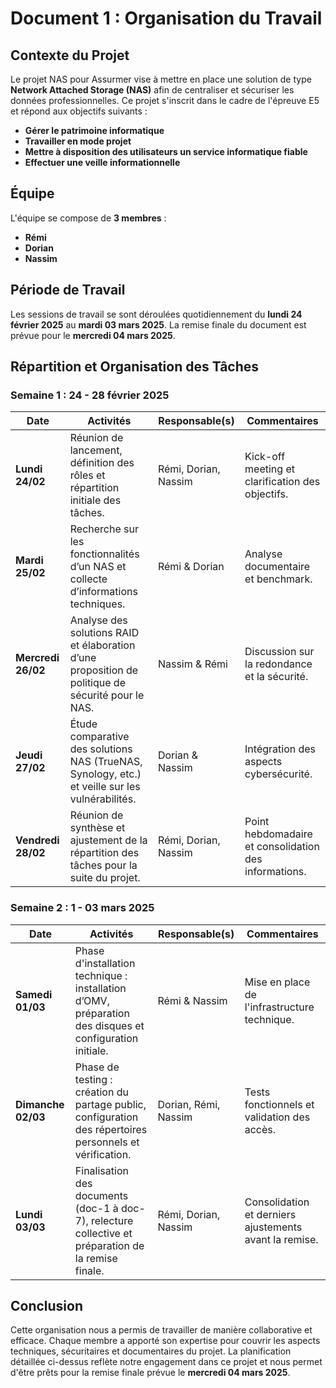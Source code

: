 # Document 1 : Organisation du Travail

## Contexte du Projet

Le projet NAS pour Assurmer vise à mettre en place une solution de type **Network Attached Storage (NAS)** afin de centraliser et sécuriser les données professionnelles. Ce projet s'inscrit dans le cadre de l'épreuve E5 et répond aux objectifs suivants :

- **Gérer le patrimoine informatique**
- **Travailler en mode projet**
- **Mettre à disposition des utilisateurs un service informatique fiable**
- **Effectuer une veille informationnelle**

## Équipe

L'équipe se compose de **3 membres** :
- **Rémi**
- **Dorian**
- **Nassim**

## Période de Travail

Les sessions de travail se sont déroulées quotidiennement du **lundi 24 février 2025** au **mardi 03 mars 2025**. La remise finale du document est prévue pour le **mercredi 04 mars 2025**.

## Répartition et Organisation des Tâches

### Semaine 1 : 24 - 28 février 2025

| Date            | Activités                                                                                           | Responsable(s)        | Commentaires                                       |
|-----------------|-----------------------------------------------------------------------------------------------------|-----------------------|----------------------------------------------------|
| **Lundi 24/02** | Réunion de lancement, définition des rôles et répartition initiale des tâches.                      | Rémi, Dorian, Nassim  | Kick-off meeting et clarification des objectifs.   |
| **Mardi 25/02** | Recherche sur les fonctionnalités d’un NAS et collecte d’informations techniques.                   | Rémi & Dorian         | Analyse documentaire et benchmark.                 |
| **Mercredi 26/02** | Analyse des solutions RAID et élaboration d’une proposition de politique de sécurité pour le NAS. | Nassim & Rémi         | Discussion sur la redondance et la sécurité.         |
| **Jeudi 27/02** | Étude comparative des solutions NAS (TrueNAS, Synology, etc.) et veille sur les vulnérabilités.       | Dorian & Nassim       | Intégration des aspects cybersécurité.             |
| **Vendredi 28/02** | Réunion de synthèse et ajustement de la répartition des tâches pour la suite du projet.          | Rémi, Dorian, Nassim  | Point hebdomadaire et consolidation des informations. |

### Semaine 2 : 1 - 03 mars 2025

| Date            | Activités                                                                                                   | Responsable(s)        | Commentaires                                            |
|-----------------|-------------------------------------------------------------------------------------------------------------|-----------------------|---------------------------------------------------------|
| **Samedi 01/03** | Phase d'installation technique : installation d’OMV, préparation des disques et configuration initiale.    | Rémi & Nassim         | Mise en place de l'infrastructure technique.             |
| **Dimanche 02/03** | Phase de testing : création du partage public, configuration des répertoires personnels et vérification.  | Dorian, Rémi, Nassim  | Tests fonctionnels et validation des accès.             |
| **Lundi 03/03** | Finalisation des documents (doc-1 à doc-7), relecture collective et préparation de la remise finale.         | Rémi, Dorian, Nassim  | Consolidation et derniers ajustements avant la remise.     |

## Conclusion

Cette organisation nous a permis de travailler de manière collaborative et efficace. Chaque membre a apporté son expertise pour couvrir les aspects techniques, sécuritaires et documentaires du projet. La planification détaillée ci-dessus reflète notre engagement dans ce projet et nous permet d'être prêts pour la remise finale prévue le **mercredi 04 mars 2025**.
